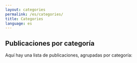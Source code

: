 ```yaml
---
layout: categories
permalink: /es/categories/
title: Categories
language: es
---
```


## Publicaciones por categoría
Aquí hay una lista de publicaciones, agrupadas por categoría:
